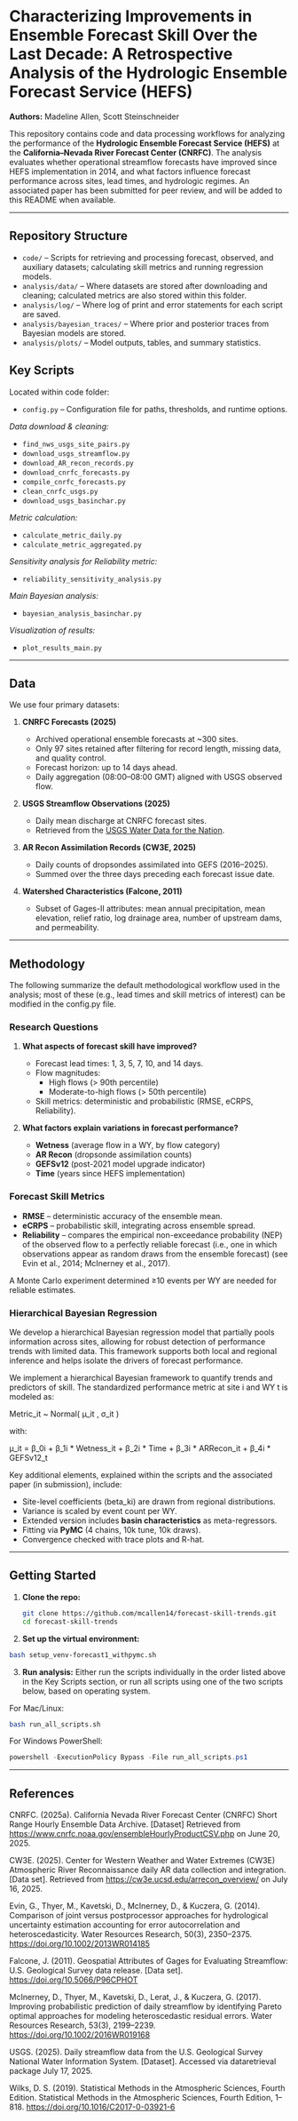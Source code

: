 # Characterizing Improvements in Ensemble Forecast Skill Over the Last Decade: A Retrospective Analysis of the Hydrologic Ensemble Forecast Service (HEFS)

**Authors:** Madeline Allen, Scott Steinschneider

This repository contains code and data processing workflows for analyzing the performance of the **Hydrologic Ensemble Forecast Service (HEFS)** at the **California–Nevada River Forecast Center (CNRFC)**. The analysis evaluates whether operational streamflow forecasts have improved since HEFS implementation in 2014, and what factors influence forecast performance across sites, lead times, and hydrologic regimes. An associated paper has been submitted for peer review, and will be added to this README when available.  

---

## Repository Structure

- `code/` – Scripts for retrieving and processing forecast, observed, and auxiliary datasets; calculating skill metrics and running regression models.
- `analysis/data/` – Where datasets are stored after downloading and cleaning; calculated metrics are also stored within this folder.
- `analysis/log/` – Where log of print and error statements for each script are saved.
- `analysis/bayesian_traces/` – Where prior and posterior traces from Bayesian models are stored.
- `analysis/plots/` – Model outputs, tables, and summary statistics.

## Key Scripts

Located within code folder:
- `config.py` – Configuration file for paths, thresholds, and runtime options.

*Data download & cleaning:*
- `find_nws_usgs_site_pairs.py`
- `download_usgs_streamflow.py`
- `download_AR_recon_records.py`
- `download_cnrfc_forecasts.py`
- `compile_cnrfc_forecasts.py`
- `clean_cnrfc_usgs.py`
- `download_usgs_basinchar.py`

*Metric calculation:*
- `calculate_metric_daily.py`
- `calculate_metric_aggregated.py`

*Sensitivity analysis for Reliability metric:*
- `reliability_sensitivity_analysis.py`

*Main Bayesian analysis:*
- `bayesian_analysis_basinchar.py`

*Visualization of results:*
- `plot_results_main.py`


---

## Data

We use four primary datasets:

1. **CNRFC Forecasts (2025)**  
   - Archived operational ensemble forecasts at ~300 sites.  
   - Only 97 sites retained after filtering for record length, missing data, and quality control.  
   - Forecast horizon: up to 14 days ahead.  
   - Daily aggregation (08:00–08:00 GMT) aligned with USGS observed flow.  

2. **USGS Streamflow Observations (2025)**  
   - Daily mean discharge at CNRFC forecast sites.  
   - Retrieved from the [USGS Water Data for the Nation](https://waterdata.usgs.gov/nwis).  

3. **AR Recon Assimilation Records (CW3E, 2025)**  
   - Daily counts of dropsondes assimilated into GEFS (2016–2025).  
   - Summed over the three days preceding each forecast issue date.  

4. **Watershed Characteristics (Falcone, 2011)**  
   - Subset of Gages-II attributes: mean annual precipitation, mean elevation, relief ratio, log drainage area, number of upstream dams, and permeability.  

---

## Methodology
The following summarize the default methodological workflow used in the analysis; most of these (e.g., lead times and skill metrics of interest) can be modified in the config.py file.

### Research Questions
1. **What aspects of forecast skill have improved?**  
   - Forecast lead times: 1, 3, 5, 7, 10, and 14 days.  
   - Flow magnitudes:  
     - High flows (> 90th percentile)  
     - Moderate-to-high flows (> 50th percentile)  
   - Skill metrics: deterministic and probabilistic (RMSE, eCRPS, Reliability).  

2. **What factors explain variations in forecast performance?**  
   - **Wetness** (average flow in a WY, by flow category)  
   - **AR Recon** (dropsonde assimilation counts)  
   - **GEFSv12** (post-2021 model upgrade indicator)  
   - **Time** (years since HEFS implementation)  

### Forecast Skill Metrics
- **RMSE** – deterministic accuracy of the ensemble mean.  
- **eCRPS** – probabilistic skill, integrating across ensemble spread.  
- **Reliability** – compares the empirical non-exceedance probability (NEP) of the observed flow to a perfectly reliable forecast (i.e., one in which observations appear as random draws from the ensemble forecast) (see Evin et al., 2014; McInerney et al., 2017).
 

A Monte Carlo experiment determined ≥10 events per WY are needed for reliable estimates.  

### Hierarchical Bayesian Regression
We develop a hierarchical Bayesian regression model that partially pools information across sites, allowing for robust detection of performance trends with limited data. This framework supports both local and regional inference and helps isolate the drivers of forecast performance. 


We implement a hierarchical Bayesian framework to quantify trends and predictors of skill. The standardized performance metric at site i and WY t is modeled as:

Metric_it ~ Normal( μ_it , σ_it )

with:

μ_it = β_0i + β_1i * Wetness_it + β_2i * Time + β_3i * ARRecon_it + β_4i * GEFSv12_t

Key additional elements, explained within the scripts and the associated paper (in submission), include:
- Site-level coefficients (beta_ki) are drawn from regional distributions.  
- Variance is scaled by event count per WY.  
- Extended version includes **basin characteristics** as meta-regressors.  
- Fitting via **PyMC** (4 chains, 10k tune, 10k draws).  
- Convergence checked with trace plots and R-hat.  

---

## Getting Started

1. **Clone the repo:**
   ```bash
   git clone https://github.com/mcallen14/forecast-skill-trends.git
   cd forecast-skill-trends
   ```

2. **Set up the virtual environment:**
  ```bash
  bash setup_venv-forecast1_withpymc.sh
  ```

3. **Run analysis:**
Either run the scripts individually in the order listed above in the Key Scripts section, or run all scripts using one of the two scripts below, based on operating system.

For Mac/Linux:
  ```bash
  bash run_all_scripts.sh
  ```

For Windows PowerShell:
  ```powershell
  powershell -ExecutionPolicy Bypass -File run_all_scripts.ps1
  ```

---

## References
CNRFC. (2025a). California Nevada River Forecast Center (CNRFC) Short Range Hourly Ensemble Data Archive. [Dataset] Retrieved from https://www.cnrfc.noaa.gov/ensembleHourlyProductCSV.php on June 20, 2025.


CW3E. (2025). Center for Western Weather and Water Extremes (CW3E) Atmospheric River Reconnaissance daily AR data collection and integration. [Data set]. Retrieved from https://cw3e.ucsd.edu/arrecon_overview/ on July 16, 2025.

Evin, G., Thyer, M., Kavetski, D., McInerney, D., & Kuczera, G. (2014). Comparison of joint versus postprocessor approaches for hydrological uncertainty estimation accounting for error autocorrelation and heteroscedasticity. Water Resources Research, 50(3), 2350–2375. https://doi.org/10.1002/2013WR014185

Falcone, J. (2011). Geospatial Attributes of Gages for Evaluating Streamflow: U.S.  Geological Survey data release. [Data set]. https://doi.org/10.5066/P96CPHOT

McInerney, D., Thyer, M., Kavetski, D., Lerat, J., & Kuczera, G. (2017). Improving probabilistic prediction of daily streamflow by identifying Pareto optimal approaches for modeling heteroscedastic residual errors. Water Resources Research, 53(3), 2199–2239. https://doi.org/10.1002/2016WR019168

USGS. (2025). Daily streamflow data from the U.S. Geological Survey National Water Information System. [Dataset]. Accessed via dataretrieval package July 17, 2025.

Wilks, D. S. (2019). Statistical Methods in the Atmospheric Sciences, Fourth Edition. Statistical Methods in the Atmospheric Sciences, Fourth Edition, 1–818. https://doi.org/10.1016/C2017-0-03921-6
